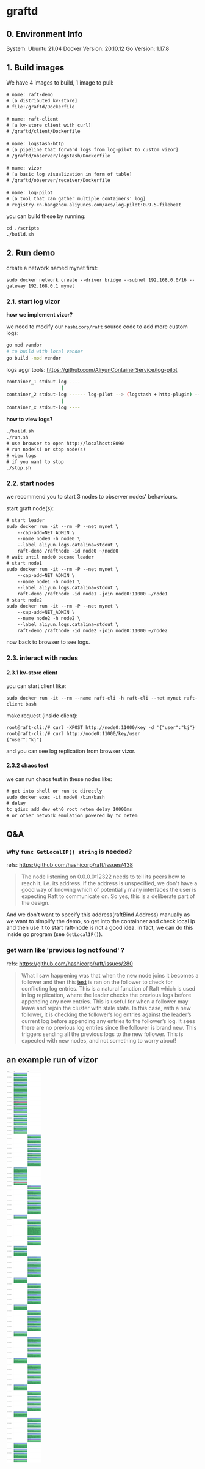 # graftd

## 0. Environment Info
System: Ubuntu 21.04
Docker Version: 20.10.12
Go Version: 1.17.8

## 1. Build images

We have 4 images to build, 1 image to pull:
```shell
# name: raft-demo 
# [a distributed kv-store]
# file:/graftd/Dockerfile 

# name: raft-client 
# [a kv-store client with curl]
# /graftd/client/Dockerfile

# name: logstash-http 
# [a pipeline that forward logs from log-pilot to custom vizor]
# /graftd/observer/logstash/Dockerfile

# name: vizor
# [a basic log visualization in form of table]
# /graftd/observer/receiver/Dockerfile

# name: log-pilot
# [a tool that can gather multiple containers' log]
# registry.cn-hangzhou.aliyuncs.com/acs/log-pilot:0.9.5-filebeat
```

you can build these by running:

```shell
cd ./scripts
./build.sh
```

## 2. Run demo

create a network named mynet first:

```shell
sudo docker network create --driver bridge --subnet 192.168.0.0/16 --gateway 192.168.0.1 mynet
```

### 2.1. start log vizor

**how we implement vizor?**

we need to modify our `hashicorp/raft` source code to add more custom logs:

```bash
go mod vendor
# to build with local vendor 
go build -mod vendor
```

logs aggr tools: https://github.com/AliyunContainerService/log-pilot

```bash
container_1 stdout-log ----
                    |
container_2 stdout-log ------ log-pilot --> (logstash + http-plugin) --> vizor as consumer
                    |
container_x stdout-log ----
```

**how to view logs?**

```shell
./build.sh
./run.sh
# use browser to open http://localhost:8090
# run node(s) or stop node(s)
# view logs
# if you want to stop
./stop.sh
```

### 2.2. start nodes

we recommend you to start 3 nodes to observer nodes' behaviours.

start graft node(s):
```shell
# start leader
sudo docker run -it --rm -P --net mynet \
    --cap-add=NET_ADMIN \
    --name node0 -h node0 \
    --label aliyun.logs.catalina=stdout \
    raft-demo /raftnode -id node0 ~/node0
# wait until node0 become leader
# start node1
sudo docker run -it --rm -P --net mynet \
    --cap-add=NET_ADMIN \
    --name node1 -h node1 \
    --label aliyun.logs.catalina=stdout \
    raft-demo /raftnode -id node1 -join node0:11000 ~/node1
# start node2
sudo docker run -it --rm -P --net mynet \
    --cap-add=NET_ADMIN \
    --name node2 -h node2 \
    --label aliyun.logs.catalina=stdout \
    raft-demo /raftnode -id node2 -join node0:11000 ~/node2
```

now back to browser to see logs.

### 2.3. interact with nodes

#### 2.3.1 kv-store client

you can start client like:
```shell
sudo docker run -it --rm --name raft-cli -h raft-cli --net mynet raft-client bash
```

make request (inside client):
```
root@raft-cli:/# curl -XPOST http://node0:11000/key -d '{"user":"kj"}'
root@raft-cli:/# curl http://node0:11000/key/user                     
{"user":"kj"}
```

and you can see log replication from browser vizor.

#### 2.3.2 chaos test

we can run chaos test in these nodes like:

```shell
# get into shell or run tc directly
sudo docker exec -it node0 /bin/bash
# delay
tc qdisc add dev eth0 root netem delay 10000ms
# or other network emulation powered by tc netem
```

## Q&A

### why `func GetLocalIP() string` is needed?

refs: https://github.com/hashicorp/raft/issues/438

> The node listening on 0.0.0.0:12322 needs to tell its peers how to reach it, i.e. its address. If the address is unspecified, we don't have a good way of knowing which of potentially many interfaces the user is expecting Raft to communicate on. So yes, this is a deliberate part of the design.

And we don't want to specify this address(raftBind Address) manually as we want to simplify the demo, so get into the containner and check local ip and then use it to start raft-node is not a good idea. In fact, we can do this inside go program (see `GetLocalIP()`).

### get warn like 'previous log not found' ?

refs: https://github.com/hashicorp/raft/issues/280

> What I saw happening was that when the new node joins it becomes a follower and then this [test](https://github.com/hashicorp/raft/blob/master/raft.go#L1072-L1075) is ran on the follower to check for conflicting log entries. This is a natural function of Raft which is used in log replication, where the leader checks the previous logs before appending any new entries. This is useful for when a follower may leave and rejoin the cluster with stale state. In this case, with a new follower, it is checking the follower’s log entries against the leader’s current log before appending any entries to the follower’s log. It sees there are no previous log entries since the follower is brand new. This triggers sending all the previous logs to the new follower. This is expected with new nodes, and not something to worry about!

## an example run of vizor

![](./docs/run_example_join.jpeg)